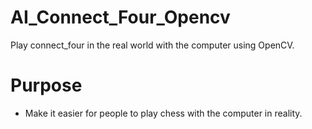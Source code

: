 # AI_Connect_Four_Opencv
Play connect_four in the real world with the computer using OpenCV.
# Purpose
* Make it easier for people to play chess with the computer in reality.


